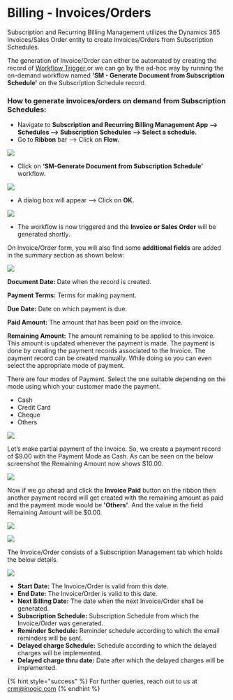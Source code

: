 # Billing - Invoices/Orders

Subscription and Recurring Billing Management utilizes the Dynamics 365 Invoices/Sales Order entity to create Invoices/Orders from Subscription Schedules.&#x20;

The generation of Invoice/Order can either be automated by creating the record of [Workflow Trigger ](https://docs.inogic.com/subscription-and-recurring-billing-management/features/workflow-triggers)or we can go by the ad-hoc way by running the on-demand workflow named **'SM - Generate Document from Subscription Schedule'** on the Subscription Schedule record.

### How to generate invoices/orders on demand from Subscription Schedules:

* Navigate to **Subscription and Recurring Billing Management App --> Schedules --> Subscription Schedules --> Select a schedule.**
* Go to **Ribbon** bar --> Click on **Flow.**

![](../.gitbook/assets/Billing\_1.png)

* Click on **‘SM-Generate Document from Subscription Schedule’** workflow.

![](../.gitbook/assets/Billing\_2.png)

* A dialog box will appear --> Click on **OK.**

![](../.gitbook/assets/Billing\_3.png)

* The workflow is now triggered and the **Invoice or Sales Order** will be generated shortly.

On Invoice/Order form, you will also find some **additional fields** are added in the summary section as shown below:

![](../.gitbook/assets/Billing\_4.png)

**Document Date:** Date when the record is created.&#x20;

**Payment Terms:** Terms for making payment.&#x20;

**Due Date:** Date on which payment is due.&#x20;

**Paid Amount:** The amount that has been paid on the invoice.&#x20;

**Remaining Amount:** The amount remaining to be applied to this invoice. This amount is updated whenever the payment is made. The payment is done by creating the payment records associated to the Invoice. The payment record can be created manually. While doing so you can even select the appropriate mode of payment.

There are four modes of Payment. Select the one suitable depending on the mode using which your customer made the payment.

* Cash&#x20;
* Credit Card&#x20;
* Cheque&#x20;
* Others

![](../.gitbook/assets/Billing\_5.png)

Let’s make partial payment of the Invoice. So, we create a payment record of $9.00 with the Payment Mode as Cash. As can be seen on the below screenshot the Remaining Amount now shows $10.00.

![](../.gitbook/assets/Billing\_6.png)

Now if we go ahead and click the **Invoice Paid** button on the ribbon then another payment record will get created with the remaining amount as paid and the payment mode would be **'Others'**. And the value in the field Remaining Amount will be $0.00.

![](../.gitbook/assets/Billing\_7.png)

![](../.gitbook/assets/Billing\_8.png)

The Invoice/Order consists of a Subscription Management tab which holds the below details.

![](../.gitbook/assets/Billing\_9.png)

* **Start Date:** The Invoice/Order is valid from this date.&#x20;
* **End Date:** The Invoice/Order is valid to this date.&#x20;
* **Next Billing Date:** The date when the next Invoice/Order shall be generated.&#x20;
* **Subscription Schedule:** Subscription Schedule from which the Invoice/Order was generated.
* **Reminder Schedule:** Reminder schedule according to which the email reminders will be sent.&#x20;
* **Delayed charge Schedule:** Schedule according to which the delayed charges will be implemented.
* **Delayed charge thru date:** Date after which the delayed charges will be implemented.

{% hint style="success" %}
For further queries, reach out to us at [crm@inogic.com](mailto:crm@inogic.com)
{% endhint %}

